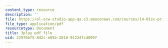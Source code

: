 ```yaml
---
content_type: resource
description: ''
file: https://ol-ocw-studio-app-qa.s3.amazonaws.com/courses/14-01sc-principles-of-microeconomics-fall-2011/22976bf58d2ce85b281891234fcd8997_WmnViAaMdGM.pdf
file_type: application/pdf
resourcetype: Document
title: 3play pdf file
uid: 22976bf5-8d2c-e85b-2818-91234fcd8997
---
```

